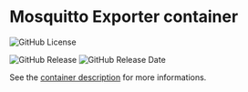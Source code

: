 # Mosquitto Exporter container

![GitHub License](https://img.shields.io/github/license/anthochamp/container-mosquitto-exporter?style=for-the-badge)

![GitHub Release](https://img.shields.io/github/v/release/anthochamp/container-mosquitto-exporter?style=for-the-badge&color=457EC4)
![GitHub Release Date](https://img.shields.io/github/release-date/anthochamp/container-mosquitto-exporter?style=for-the-badge&display_date=published_at&color=457EC4)

See the [container description](CONTAINER.md) for more informations.
